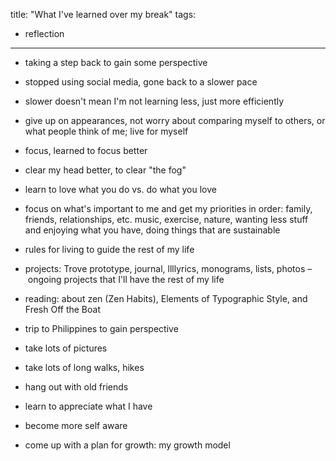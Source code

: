 title: "What I've learned over my break"
tags:
- reflection
---

- taking a step back to gain some perspective
- stopped using social media, gone back to a slower pace
- slower doesn't mean I'm not learning less, just more efficiently
- give up on appearances, not worry about comparing myself to others, or what people think of me; live for myself
- focus, learned to focus better
- clear my head better, to clear "the fog"
- learn to love what you do vs. do what you love
- focus on what's important to me and get my priorities in order: family, friends, relationships, etc. music, exercise, nature, wanting less stuff and enjoying what you have, doing things that are sustainable
- rules for living to guide the rest of my life
- projects: Trove prototype, journal, llllyrics, monograms, lists, photos – ongoing projects that I'll have the rest of my life
- reading: about zen (Zen Habits), Elements of Typographic Style, and Fresh Off the Boat
- trip to Philippines to gain perspective
- take lots of pictures
- take lots of long walks, hikes
- hang out with old friends
- learn to appreciate what I have

- become more self aware
- come up with a plan for growth: my growth model